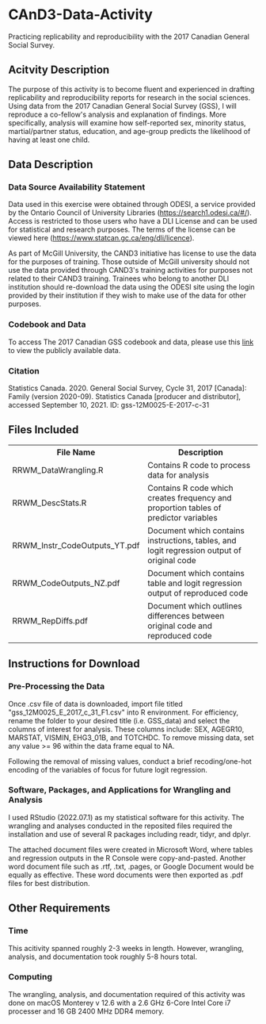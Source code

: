 # CAnD3-Data-Activity

Practicing replicability and reproducibility with the 2017 Canadian General Social Survey.

## Acitvity Description

The purpose of this activity is to become fluent and experienced in drafting replicability and reproducibility reports for research in the social sciences. Using data from the 2017 Canadian General Social Survey (GSS), I will reproduce a co-fellow's analysis and explanation of findings. More specifically, analysis will examine how self-reported sex, minority status, martial/partner status, education, and age-group predicts the likelihood of having at least one child. 

## Data Description

### Data Source Availability Statement

Data used in this exercise were obtained through ODESI, a service provided by the Ontario Council of University Libraries (https://search1.odesi.ca/#/). Access is restricted to those users who have a DLI License and can be used for statistical and research purposes. The terms of the license can be viewed here (https://www.statcan.gc.ca/eng/dli/licence). 

As part of McGill University, the CAND3 initiative has license to use the data for the purposes of training. Those outside of McGill university should not use the data provided through CAND3's training activities for purposes not related to their CAND3 training. Trainees who belong to another DLI institution should re-download the data using the ODESI site using the login provided by their institution if they wish to make use of the data for other purposes.

### Codebook and Data

To access The 2017 Canadian GSS codebook and data, please use this <a href="https://acrobat.adobe.com/link/review?uri=urn:aaid:scds:US:836178a8-bcbb-3e91-b445-a49ae6a026ff"> link </a> to view the publicly available data.

### Citation

Statistics Canada. 2020. General Social Survey, Cycle 31, 2017 [Canada]: Family (version 2020-09). Statistics Canada [producer and distributor], accessed September 10, 2021. ID: gss-12M0025-E-2017-c-31

## Files Included

<table>
  <tr>
    <th>File Name</th>
    <th>Description</th> 
  </tr>
  <tr>
    <td>RRWM_DataWrangling.R</td>
    <td>Contains R code to process data for analysis</td>
  </tr>
  <tr>
    <td>RRWM_DescStats.R</td>
    <td>Contains R code which creates frequency and proportion tables of predictor variables</td> 
  </tr>
  <tr>
    <td>RRWM_Instr_CodeOutputs_YT.pdf</td>
     <td>Document which contains instructions, tables, and logit regression output of original code           </td>
  <tr/>
  <tr>
    <td>RRWM_CodeOutputs_NZ.pdf</td>
    <td>Document which contains table and logit regression output of reproduced code</td>
  </tr>
  <tr>  
    <td>RRWM_RepDiffs.pdf</td>
    <td>Document which outlines differences between original code and reproduced code</td>
  </tr>
</table>

## Instructions for Download

### Pre-Processing the Data

Once .csv file of data is downloaded, import file titled "gss_12M0025_E_2017_c_31_F1.csv" into R environment. For efficiency, rename the folder to your desired title (i.e. GSS_data) and select the columns of interest for analysis. These columns include: SEX, AGEGR10, MARSTAT, VISMIN, EHG3_01B, and TOTCHDC. To remove missing data, set any value >= 96 within the data frame equal to NA.

Following the removal of missing values, conduct a brief recoding/one-hot encoding of the variables of focus for future logit regression. 

### Software, Packages, and Applications for Wrangling and Analysis

I used RStudio (2022.07.1) as my statistical software for this activity. The wrangling and analyses conducted in the reposited files required the installation and use of several R packages including readr, tidyr, and dplyr. 

The attached document files were created in Microsoft Word, where tables and regression outputs in the R Console were copy-and-pasted. Another word document file such as .rtf, .txt, .pages, or Google Document would be equally as effective. These word documents were then exported as .pdf files for best distribution.

## Other Requirements

### Time

This acitivity spanned roughly 2-3 weeks in length. However, wrangling, analysis, and documentation took roughly 5-8 hours total. 

### Computing 

The wrangling, analysis, and documentation required of this activity was done on macOS Monterey v 12.6 with a 2.6 GHz 6-Core Intel Core i7 processer and 16 GB 2400 MHz DDR4 memory. 
